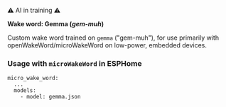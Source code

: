 ⚠️ AI in training ⚠️

**Wake word: Gemma (_gem-muh_)**

Custom wake word trained on `gemma` ("gem-muh"), for use primarily with openWakeWord/microWakeWord on low-power, embedded devices.

### Usage with `microWakeWord` in ESPHome

```
micro_wake_word:
  ...
  models:
    - model: gemma.json
```
